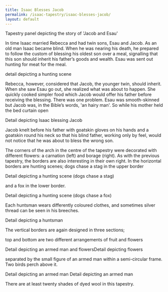 ```yaml
---
title: Isaac Blesses Jacob
permalink: /isaac-tapestry/isaac-blesses-jacob/
layout: default
---
```


Tapestry panel depicting the story of 'Jacob and Esau'

In time Isaac married Rebecca and had twin sons, Esau and Jacob. As an old man Isaac became blind. When he was nearing his death, he prepared to follow the custom of blessing his oldest son over a meal, signalling that this son should inherit his father’s goods and wealth. Esau was sent out hunting for meat for the meal.

detail depicting a hunting scene

Rebecca, however, considered that Jacob, the younger twin, should inherit. When she saw Esau go out, she realized what was about to happen. She quickly cooked simpler food which Jacob would offer his father before receiving the blessing. There was one problem. Esau was smooth-skinned but Jacob was, in the Bible’s words, 'an hairy man'. So while his mother held the bed curtain open

Detail depicting Isaac blessing Jacob

Jacob knelt before his father with goatskin gloves on his hands and a goatskin round his neck so that his blind father, working only by feel, would not notice that he was about to bless the wrong son.

The corners of the arch in the centre of the tapestry were decorated with different flowers: a carnation (left) and borage (right). As with the previous tapestry, the borders are also interesting in their own right. In the horizontal borders are hunting scenes; dogs chase a stag in the upper border

Detail depicting a hunting scene (dogs chase a stag)

and a fox in the lower border.

Detail depicting a hunting scene (dogs chase a fox)

Each huntsman wears differently coloured clothes, and sometimes silver thread can be seen in his breeches.



Detail depicting a huntsman

The vertical borders are again designed in three sections;

top and bottom are two different arrangements of fruit and flowers

Detail depicting an armed man and flowersDetail depicting  flowers

separated by the small figure of an armed man within a semi-circular frame. Two birds perch above it.

Detail depicting an armed man Detail depicting an armed man

There are at least twenty shades of dyed wool in this tapestry.

